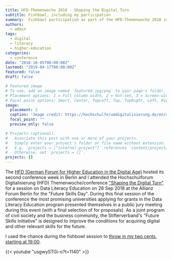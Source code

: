 ```yaml
---
title: HFD-Themenwoche 2018 - Shaping the Digital Turn
subtitle: Fishbowl, including my participation
summary:  Fishbowl participation as part of the HFD-Themenwoche 2018 in Berlin.
authors:
  - admin
tags:
  - digital
  - literacy
  - higher-education
categories:
  - conference
date: "2018-10-05T00:00:00Z"
lastmod: "2019-04-17T00:00:00Z"
featured: false
draft: false

# Featured image
# To use, add an image named `featured.jpg/png` to your page's folder.
# Placement options: 1 = Full column width, 2 = Out-set, 3 = Screen-width
# Focal point options: Smart, Center, TopLeft, Top, TopRight, Left, Right, BottomLeft, Bottom, BottomRight
image:
  placement: 2
  caption: 'Image credit: https://hochschulforumdigitalisierung.de/en/about/hochschulforum-digitalisierung'
  focal_point: ""
  preview_only: false

# Projects (optional).
#   Associate this post with one or more of your projects.
#   Simply enter your project's folder or file name without extension.
#   E.g. `projects = ["internal-project"]` references `content/project/deep-learning/index.md`.
#   Otherwise, set `projects = []`.
projects: []
---
```


The [HFD (German Forum for Higher Education in the Digital Age)](https://hochschulforumdigitalisierung.de/en/about/hochschulforum-digitalisierung) hosted its second conference week in Berlin and I attended the Hochschulforum Digitalisierung (HFD) Themenwoche/conference ["Shaping the Digital Turn"](https://hochschulforumdigitalisierung.de/en/hfd-conference-week-2018-registration) for a session on Data Literacy Education on 28 Sep 2018 at the Allianz Forum Berlin for the "Future Skills Day". During this final session of the conference the most promising universities applying for grants in the Data Literacy Education program presented themselves in a public jury meeting during this event (with a final selection of for proposals). As a joint program of civil society and the business community, the Stifterverband's "Future Skills Initiative" is designed to improve the conditions for acquiring digital and other relevant skills for the future.

I used the chance during the fishbowl session to [throw in my two cents, starting at 19:00](https://youtu.be/usgwySTGi-o?t=1140).

{{< youtube "usgwySTGi-o?t=1140" >}}
